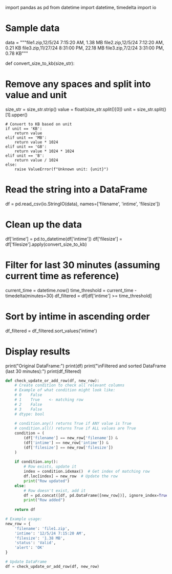 import pandas as pd
from datetime import datetime, timedelta
import io

# Sample data

data = """file1.zip,12/5/24 7:15:20 AM, 1.38 MB
file2.zip,12/5/24 7:12:20 AM, 0.21 KB
file3.zip,11/27/24 8:31:00 PM, 22.18 MB
file3.zip,7/2/24 3:31:00 PM, 0.78 KB"""

def convert_size_to_kb(size_str):
# Remove any spaces and split into value and unit
size_str = size_str.strip()
value = float(size_str.split()[0])
unit = size_str.split()[1].upper()

    # Convert to KB based on unit
    if unit == 'KB':
        return value
    elif unit == 'MB':
        return value * 1024
    elif unit == 'GB':
        return value * 1024 * 1024
    elif unit == 'B':
        return value / 1024
    else:
        raise ValueError(f"Unknown unit: {unit}")

# Read the string into a DataFrame

df = pd.read_csv(io.StringIO(data), names=['filename', 'intime', 'filesize'])

# Clean up the data

df['intime'] = pd.to_datetime(df['intime'])
df['filesize'] = df['filesize'].apply(convert_size_to_kb)

# Filter for last 30 minutes (assuming current time as reference)

current_time = datetime.now()
time_threshold = current_time - timedelta(minutes=30)
df_filtered = df[df['intime'] >= time_threshold]

# Sort by intime in ascending order

df_filtered = df_filtered.sort_values('intime')

# Display results

print("Original DataFrame:")
print(df)
print("\nFiltered and sorted DataFrame (last 30 minutes):")
print(df_filtered)

```python
def check_update_or_add_row(df, new_row):
    # Create condition to check all relevant columns
    # Example of what condition might look like:
    # 0    False
    # 1    True    <- matching row
    # 2    False
    # 3    False
    # dtype: bool
    
    # condition.any() returns True if ANY value is True
    # condition.all() returns True if ALL values are True
    condition = (
        (df['filename'] == new_row['filename']) & 
        (df['intime'] == new_row['intime']) & 
        (df['filesize'] == new_row['filesize'])
    )
    
    if condition.any():
        # Row exists, update it
        index = condition.idxmax()  # Get index of matching row
        df.loc[index] = new_row  # Update the row
        print("Row updated")
    else:
        # Row doesn't exist, add it
        df = pd.concat([df, pd.DataFrame([new_row])], ignore_index=True)
        print("Row added")
    
    return df

# Example usage:
new_row = {
    'filename': 'file1.zip',
    'intime': '12/5/24 7:15:20 AM',
    'filesize': '1.38 MB',
    'status': 'Valid',
    'alert': 'OK'
}

# Update DataFrame
df = check_update_or_add_row(df, new_row)
```

